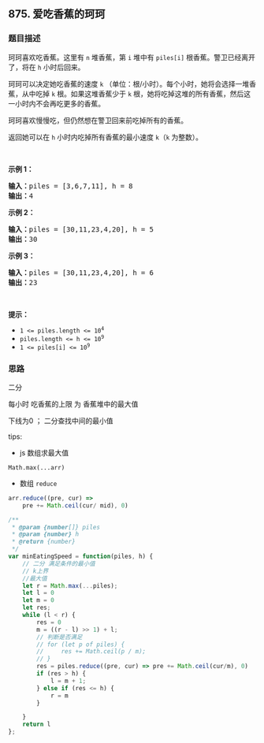 ## 875. 爱吃香蕉的珂珂

### 题目描述

<div class="notranslate"><p>珂珂喜欢吃香蕉。这里有 <code>n</code> 堆香蕉，第 <code>i</code> 堆中有&nbsp;<code>piles[i]</code>&nbsp;根香蕉。警卫已经离开了，将在 <code>h</code> 小时后回来。</p>

<p>珂珂可以决定她吃香蕉的速度 <code>k</code> （单位：根/小时）。每个小时，她将会选择一堆香蕉，从中吃掉 <code>k</code> 根。如果这堆香蕉少于 <code>k</code> 根，她将吃掉这堆的所有香蕉，然后这一小时内不会再吃更多的香蕉。&nbsp;&nbsp;</p>

<p>珂珂喜欢慢慢吃，但仍然想在警卫回来前吃掉所有的香蕉。</p>

<p>返回她可以在 <code>h</code> 小时内吃掉所有香蕉的最小速度 <code>k</code>（<code>k</code> 为整数）。</p>

<p>&nbsp;</p>

<ul>
</ul>

<p><strong>示例 1：</strong></p>

<pre><strong>输入：</strong>piles = [3,6,7,11], h = 8
<strong>输出：</strong>4
</pre>

<p><strong>示例 2：</strong></p>

<pre><strong>输入：</strong>piles = [30,11,23,4,20], h = 5
<strong>输出：</strong>30
</pre>

<p><strong>示例 3：</strong></p>

<pre><strong>输入：</strong>piles = [30,11,23,4,20], h = 6
<strong>输出：</strong>23
</pre>

<p>&nbsp;</p>

<p><strong>提示：</strong></p>

<ul>
	<li><code>1 &lt;= piles.length &lt;= 10<sup>4</sup></code></li>
	<li><code>piles.length &lt;= h &lt;= 10<sup>9</sup></code></li>
	<li><code>1 &lt;= piles[i] &lt;= 10<sup>9</sup></code></li>
</ul>
</div>

### 思路

二分

每小时 吃香蕉的上限 为 香蕉堆中的最大值

下线为0 ； 
二分查找中间的最小值

tips:
- js 数组求最大值

`Math.max(...arr)`

- 数组 `reduce`

```js
arr.reduce((pre, cur) =>
    pre += Math.ceil(cur/ mid), 0)

```

```js
/**
 * @param {number[]} piles
 * @param {number} h
 * @return {number}
 */
var minEatingSpeed = function(piles, h) {
    // 二分 满足条件的最小值
    // k上界
    //最大值 
    let r = Math.max(...piles);
    let l = 0
    let m = 0
    let res;
    while (l < r) {
        res = 0
        m = ((r - l) >> 1) + l;
        // 判断是否满足
        // for (let p of piles) {
        //     res += Math.ceil(p / m);
        // }
        res = piles.reduce((pre, cur) => pre += Math.ceil(cur/m), 0)
        if (res > h) {
            l = m + 1;
        } else if (res <= h) {
            r = m 
        }

    }
    return l
};
```
